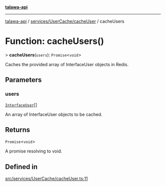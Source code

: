 [**talawa-api**](../../../../README.md)

***

[talawa-api](../../../../modules.md) / [services/UserCache/cacheUser](../README.md) / cacheUsers

# Function: cacheUsers()

\> **cacheUsers**(`users`): `Promise`\<`void`\>

Caches the provided array of InterfaceUser objects in Redis.

## Parameters

### users

[`InterfaceUser`](../../../../models/User/interfaces/InterfaceUser.md)[]

An array of InterfaceUser objects to be cached.

## Returns

`Promise`\<`void`\>

A promise resolving to void.

## Defined in

[src/services/UserCache/cacheUser.ts:11](https://github.com/PalisadoesFoundation/talawa-api/blob/3a5276aff43f5de4f7fab3ec9683a420dcdc7a06/src/services/UserCache/cacheUser.ts#L11)
